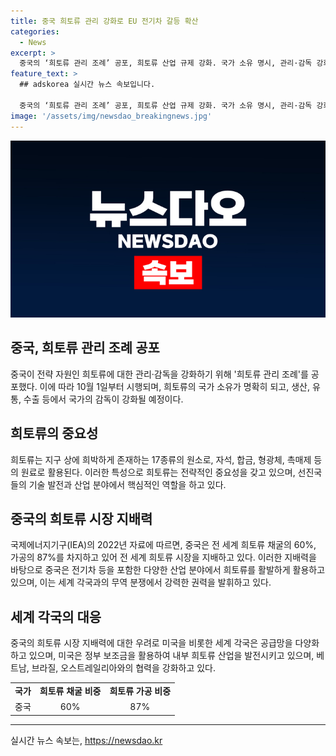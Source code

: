 ```yaml
---
title: 중국 희토류 관리 강화로 EU 전기차 갈등 확산
categories:
  - News
excerpt: >
  중국의 ‘희토류 관리 조례’ 공포, 희토류 산업 규제 강화. 국가 소유 명시, 관리·감독 강화, 산업 발전 계획 수립 등 내용 포함. 중국의 희토류 시장 지배력은 이제 전략적 자원으로 변화. 미국·유럽연합 등과의 전기차 무역 분쟁 속에서 중국의 희토류 활용이 주목받고 있으며, 관세 대응으로 공급망 다양화 등 대응책 모색 중. 중국의 희토류 위협에 대응하기 위해 미국 등 다양한 국가가 대책 마련 중.
feature_text: >
  ## adskorea 실시간 뉴스 속보입니다.

  중국의 ‘희토류 관리 조례’ 공포, 희토류 산업 규제 강화. 국가 소유 명시, 관리·감독 강화, 산업 발전 계획 수립 등 내용 포함. 중국의 희토류 시장 지배력은 이제 전략적 자원으로 변화. 미국·유럽연합 등과의 전기차 무역 분쟁 속에서 중국의 희토류 활용이 주목받고 있으며, 관세 대응으로 공급망 다양화 등 대응책 모색 중. 중국의 희토류 위협에 대응하기 위해 미국 등 다양한 국가가 대책 마련 중.
image: '/assets/img/newsdao_breakingnews.jpg'
---
```


<p><img src="/assets/img/newsdao_breakingnews.jpg" alt="adskorea 속보" /></p>

<h2 data-ke-size="size26">중국, 희토류 관리 조례 공포</h2>

<p data-ke-size="size16">중국이 전략 자원인 희토류에 대한 관리·감독을 강화하기 위해 '희토류 관리 조례'를 공포했다. 이에 따라 10월 1일부터 시행되며, 희토류의 국가 소유가 명확히 되고, 생산, 유통, 수출 등에서 국가의 감독이 강화될 예정이다.</p>

<h2 data-ke-size="size26">희토류의 중요성</h2>

<p data-ke-size="size16">희토류는 지구 상에 희박하게 존재하는 17종류의 원소로, 자석, 합금, 형광체, 촉매제 등의 원료로 활용된다. 이러한 특성으로 희토류는 전략적인 중요성을 갖고 있으며, 선진국들의 기술 발전과 산업 분야에서 핵심적인 역할을 하고 있다.</p>

<h2 data-ke-size="size26">중국의 희토류 시장 지배력</h2>

<p data-ke-size="size16">국제에너지기구(IEA)의 2022년 자료에 따르면, 중국은 전 세계 희토류 채굴의 60%, 가공의 87%를 차지하고 있어 전 세계 희토류 시장을 지배하고 있다. 이러한 지배력을 바탕으로 중국은 전기차 등을 포함한 다양한 산업 분야에서 희토류를 활발하게 활용하고 있으며, 이는 세계 각국과의 무역 분쟁에서 강력한 권력을 발휘하고 있다.</p>

<h2 data-ke-size="size26">세계 각국의 대응</h2>

<p data-ke-size="size16">중국의 희토류 시장 지배력에 대한 우려로 미국을 비롯한 세계 각국은 공급망을 다양화하고 있으며, 미국은 정부 보조금을 활용하여 내부 희토류 산업을 발전시키고 있으며, 베트남, 브라질, 오스트레일리아와의 협력을 강화하고 있다.</p>

<table>
    <tr>
        <td style="text-align: center; height: 17px;"><b>국가</b></td>
        <td style="text-align: center; height: 17px;"><b>희토류 채굴 비중</b></td>
        <td style="text-align: center; height: 17px;"><b>희토류 가공 비중</b></td>
    </tr>
    <tr>
        <td style="text-align: center; height: 17px;">중국</td>
        <td style="text-align: center; height: 17px;">60%</td>
        <td style="text-align: center; height: 17px;">87%</td>
    </tr>
</table>

<p><hr></p>
실시간 뉴스 속보는, <a href="https://newsdao.kr" rel="dofollow">https://newsdao.kr</a>


